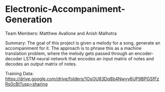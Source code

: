 # Electronic-Accompaniment-Generation

Team Members:
Matthew Avallone and Anish Malhotra

Summary:
The goal of this project is given a melody for a song, generate an accompaniment for it. The approach is to phrase this as a machine translation problem, where the melody gets passed through an encoder-decoder LSTM neural network that encodes an input matrix of notes and decodes an output matrix of notes.

Training Data:
https://drive.google.com/drive/folders/1OsOU83Dq8b4Nwyy6UP9BPGSfFzRs0cBt?usp=sharing
